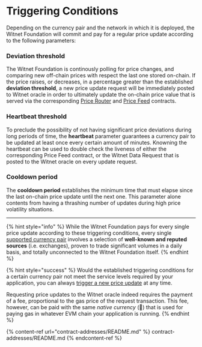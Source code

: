 # Triggering Conditions

Depending on the currency pair and the network in which it is deployed, the Witnet Foundation will commit and pay for a regular price update according to the following parameters:

### Deviation threshold

The Witnet Foundation is continously polling for price changes, and comparing new off-chain prices with respect the last one stored on-chain. If the price raises, or decreases, in a percentage greater than the established **deviation threshold**, a new price update request will be immediately posted to Witnet oracle in order to ultimately update the on-chain price value that is served via the corresponding [Price Router](./api-reference.md#WitnetPriceRouter) and [Price Feed](./api-reference.md#WitnetPriceFeed) contracts.

### Heartbeat threshold

To preclude the possibility of not having significant price deviations during long periods of time, the **heartbeat** parameter guarantees a currency pair to be updated at least once every certain amount of minutes. Knowning the heartbeat can be used to double check the liveness of either the corresponding Price Feed contract, or the Witnet Data Request that is posted to the Witnet oracle on every update request.

### Cooldown period

The **cooldown period** establishes the minimum time that must elapse since the last on-chain price update until the next one. This parameter alone contents from having a thrashing number of updates during high price volatility situations. 

---

{% hint style="info" %}
While the Witnet Foundation pays for every single price update according to these triggering conditions, every single [supported currency pair](./price-feeds-registry#currency-pairs) involves a selection of **well-known and reputed sources** (i.e. exchanges), proven to trade significant volumes in a daily basis, and totally unconnected to the Witnet Foundation itself. 
{% endhint %}

{% hint style="success" %}
Would the established triggering conditions for a certain currency pair not meet the service levels required by your application, you can always [trigger a new price update](./using-witnet-data-feeds.md#forcing-an-update-on-a-witnet-maintained-curreny-pair) at any time.

Requesting price updates to the Witnet oracle indeed requires the payment of a fee, proportional to the gas price of the request transaction. This fee, however, can be paid with the same *native currency* (🎉) that is used for paying gas in whatever EVM chain your application is running. 
{% endhint %}

{% content-ref url="contract-addresses/README.md" %} contract-addresses/README.md {% endcontent-ref %}
